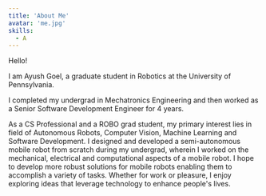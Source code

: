 ```yaml
---
title: 'About Me'
avatar: 'me.jpg'
skills:
  - A
---
```


Hello!

I am Ayush Goel, a graduate student in Robotics at the University of Pennsylvania.

I completed my undergrad in Mechatronics Engineering and then worked as a Senior Software Development Engineer for 4 years.

As a CS Professional and a ROBO grad student, my primary interest lies in field of Autonomous Robots, Computer Vision, Machine Learning and Software Development. I designed and developed a semi-autonomous mobile robot from scratch during my undergrad, wherein I worked on the mechanical, electrical and computational aspects of a mobile robot. I hope to develop more robust solutions for mobile robots enabling them to accomplish a variety of tasks. Whether for work or pleasure, I enjoy exploring ideas that leverage technology to enhance people's lives.

